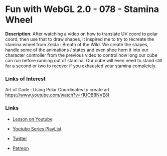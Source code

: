 # Fun with WebGL 2.0 - 078 - Stamina Wheel
**Description**:
After watching a video on how to translate UV coord to polar coord, then use that to draw shapes, it inspired me to try to recreate the stamina wheel from Zelda : Breath of the Wild. We create the shapes, handle some of the animations / states and even shoe horn it into our character controller from the previous video to control how long our cube can run before running out of stamina. Our cube will even need to stand still for a second or two to recover if you exhausted your stamina completely.


### Links of Interest
Art of Code : Using Polar Coordinates to create art
https://www.youtube.com/watch?v=r1UOB8NVE8I

### Links
* [Lesson on Youtube](https://youtu.be/lS4ouHS3pUI)
* [Youtube Series PlayList](https://www.youtube.com/playlist?list=PLMinhigDWz6emRKVkVIEAaePW7vtIkaIF)

* [Twitter](https://twitter.com/SketchpunkLabs)
* [Patreon](https://www.patreon.com/sketchpunk)